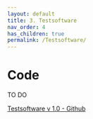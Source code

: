 ```yaml
---
layout: default
title: 3. Testsoftware
nav_order: 4
has_children: true
permalink: /Testsoftware/
---
```


# Code
TO DO

[Testsoftware v 1.0 - Github](https://github.com/mcjohnffs/RAU-DAB-Radio-V2/tree/test)


